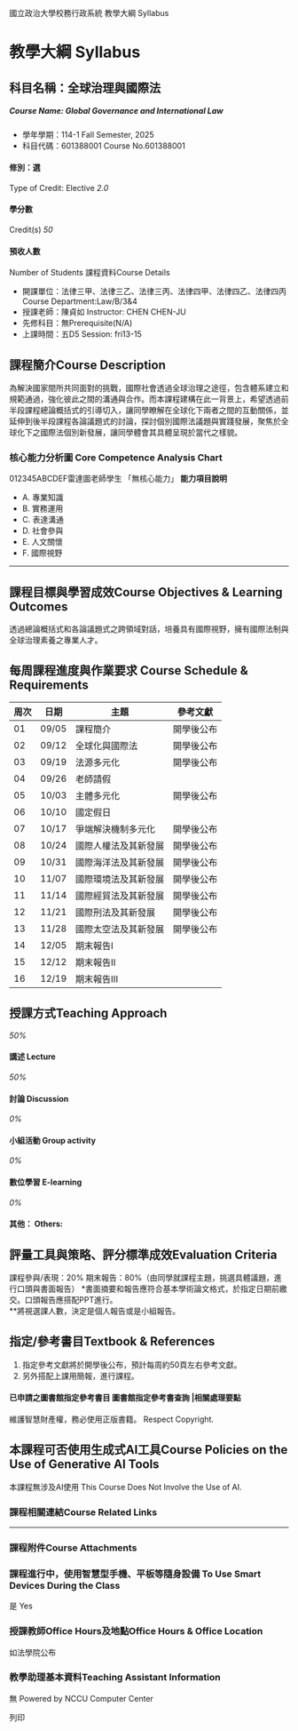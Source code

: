 國立政治大學校務行政系統 教學大綱 Syllabus
# 教學大綱 Syllabus
##  科目名稱：全球治理與國際法
#####  Course Name: Global Governance and International Law
  * 學年學期：114-1 Fall Semester, 2025 
  * 科目代碼：601388001 Course No.601388001


#### 修別：選
Type of Credit: Elective 
_2.0_
#### 學分數
Credit(s)
_50_
#### 預收人數
Number of Students
課程資料Course Details
  * 開課單位：法律三甲、法律三乙、法律三丙、法律四甲、法律四乙、法律四丙 Course Department:Law/B/3&4 
  * 授課老師：陳貞如 Instructor: CHEN CHEN-JU 
  * 先修科目：無Prerequisite(N/A)
  * 上課時間：五D5 Session: fri13-15 


##  課程簡介Course Description
為解決國家間所共同面對的挑戰，國際社會透過全球治理之途徑，包含體系建立和規範通過，強化彼此之間的溝通與合作。而本課程建構在此一背景上，希望透過前半段課程總論概括式的引導切入，讓同學瞭解在全球化下兩者之間的互動關係，並延伸到後半段課程各論議題式的討論，探討個別國際法議題與實踐發展，聚焦於全球化下之國際法個別新發展，讓同學體會其具體呈現於當代之樣貌。
###  核心能力分析圖 Core Competence Analysis Chart
012345ABCDEF雷達圖老師學生
「無核心能力」 
**能力項目說明**
  * A. 專業知識
  * B. 實務運用
  * C. 表達溝通
  * D. 社會參與
  * E. 人文關懷
  * F. 國際視野


* * *
##  課程目標與學習成效Course Objectives & Learning Outcomes 
透過總論概括式和各論議題式之跨領域對話，培養具有國際視野，擁有國際法制與全球治理素養之專業人才。
##  每周課程進度與作業要求 Course Schedule & Requirements
周次 |  日期 |  主題 |  參考文獻  
---|---|---|---  
01 |  09/05 |  課程簡介 |  開學後公布  
02 |  09/12 |  全球化與國際法 |  開學後公布  
03 |  09/19 |  法源多元化 |  開學後公布  
04 |  09/26 |  老師請假  
05 |  10/03 |  主體多元化 |  開學後公布  
06 |  10/10 |  國定假日  
07 |  10/17 |  爭端解決機制多元化 |  開學後公布  
08 |  10/24 |  國際人權法及其新發展 |  開學後公布  
09 |  10/31 |  國際海洋法及其新發展 |  開學後公布  
10 |  11/07 |  國際環境法及其新發展 |  開學後公布  
11 |  11/14 |  國際經貿法及其新發展 |  開學後公布  
12 |  11/21 |  國際刑法及其新發展 |  開學後公布  
13 |  11/28 |  國際太空法及其新發展 |  開學後公布  
14 |  12/05 |  期末報告I |   
15 |  12/12 |  期末報告II |   
16 |  12/19 |  期末報告III |   
##  授課方式Teaching Approach
_50%_
####  講述 Lecture
_50%_
####  討論 Discussion
_0%_
####  小組活動 Group activity
_0%_
####  數位學習 E-learning
_0%_
####  其他： Others:
##  評量工具與策略、評分標準成效Evaluation Criteria
課程參與/表現：20%
期末報告：80%（由同學就課程主題，挑選具體議題，進行口頭與書面報告）
*書面摘要和報告應符合基本學術論文格式，於指定日期前繳交。口頭報告應搭配PPT進行。  
**將視選課人數，決定是個人報告或是小組報告。
##  指定/參考書目Textbook & References
1. 指定參考文獻將於開學後公布，預計每周約50頁左右參考文獻。  
2. 另外搭配上課用簡報，進行課程。  

####  已申請之圖書館指定參考書目  圖書館指定參考書查詢 |相關處理要點
維護智慧財產權，務必使用正版書籍。 Respect Copyright.
##  本課程可否使用生成式AI工具Course Policies on the Use of Generative AI Tools
本課程無涉及AI使用 This Course Does Not Involve the Use of AI.
###  課程相關連結Course Related Links
* * *
###  課程附件Course Attachments
###  課程進行中，使用智慧型手機、平板等隨身設備 To Use Smart Devices During the Class
是  Yes
###  授課教師Office Hours及地點Office Hours & Office Location
如法學院公布
###  教學助理基本資料Teaching Assistant Information
無
Powered by NCCU Computer Center
  
列印
